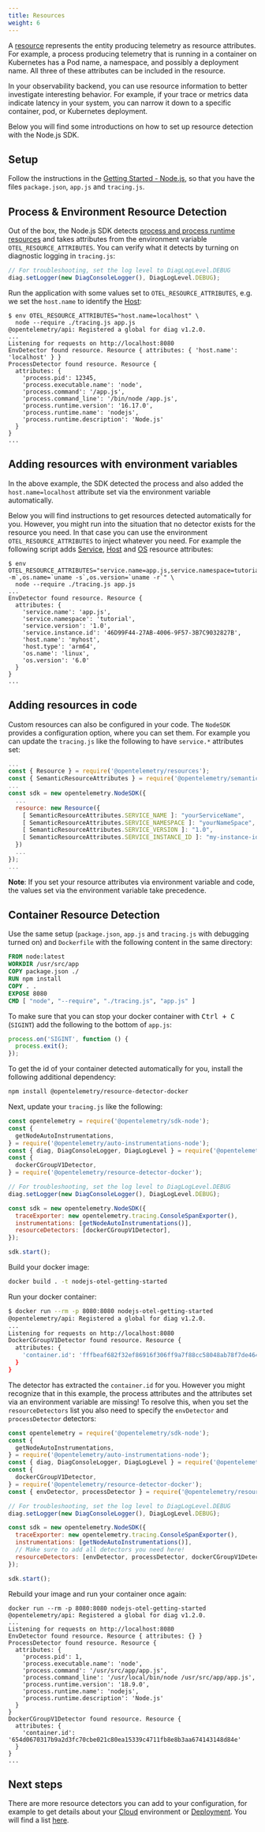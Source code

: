 ```yaml
---
title: Resources
weight: 6
---
```


A [resource][] represents the entity producing telemetry as resource attributes.
For example, a process producing telemetry that is running in a container on
Kubernetes has a Pod name, a namespace, and possibly a deployment name. All
three of these attributes can be included in the resource.

In your observability backend, you can use resource information to better
investigate interesting behavior. For example, if your trace or metrics data
indicate latency in your system, you can narrow it down to a specific container,
pod, or Kubernetes deployment.

Below you will find some introductions on how to set up resource detection with
the Node.js SDK.

## Setup

Follow the instructions in the [Getting Started - Node.js][], so that you have
the files `package.json`, `app.js` and `tracing.js`.

## Process & Environment Resource Detection

Out of the box, the Node.js SDK detects [process and process runtime
resources][] and takes attributes from the environment variable
`OTEL_RESOURCE_ATTRIBUTES`. You can verify what it detects by turning on
diagnostic logging in `tracing.js`:

```javascript
// For troubleshooting, set the log level to DiagLogLevel.DEBUG
diag.setLogger(new DiagConsoleLogger(), DiagLogLevel.DEBUG);
```

Run the application with some values set to `OTEL_RESOURCE_ATTRIBUTES`, e.g. we
set the `host.name` to identify the [Host][]:

```console
$ env OTEL_RESOURCE_ATTRIBUTES="host.name=localhost" \
  node --require ./tracing.js app.js
@opentelemetry/api: Registered a global for diag v1.2.0.
...
Listening for requests on http://localhost:8080
EnvDetector found resource. Resource { attributes: { 'host.name': 'localhost' } }
ProcessDetector found resource. Resource {
  attributes: {
    'process.pid': 12345,
    'process.executable.name': 'node',
    'process.command': '/app.js',
    'process.command_line': '/bin/node /app.js',
    'process.runtime.version': '16.17.0',
    'process.runtime.name': 'nodejs',
    'process.runtime.description': 'Node.js'
  }
}
...
```

## Adding resources with environment variables

In the above example, the SDK detected the process and also added the
`host.name=localhost` attribute set via the environment variable automatically.

Below you will find instructions to get resources detected automatically for
you. However, you might run into the situation that no detector exists for the
resource you need. In that case you can use the environment
`OTEL_RESOURCE_ATTRIBUTES` to inject whatever you need. For example the
following script adds [Service][], [Host][] and [OS][] resource attributes:

```console
$ env OTEL_RESOURCE_ATTRIBUTES="service.name=app.js,service.namespace=tutorial,service.version=1.0,service.instance.id=`uuidgen`,host.name=${HOSTNAME:},host.type=`uname -m`,os.name=`uname -s`,os.version=`uname -r`" \
  node --require ./tracing.js app.js
...
EnvDetector found resource. Resource {
  attributes: {
    'service.name': 'app.js',
    'service.namespace': 'tutorial',
    'service.version': '1.0',
    'service.instance.id': '46D99F44-27AB-4006-9F57-3B7C9032827B',
    'host.name': 'myhost',
    'host.type': 'arm64',
    'os.name': 'linux',
    'os.version': '6.0'
  }
}
...
```

## Adding resources in code

Custom resources can also be configured in your code. The `NodeSDK` provides a
configuration option, where you can set them. For example you can update the
`tracing.js` like the following to have `service.*` attributes set:

```javascript
...
const { Resource } = require('@opentelemetry/resources');
const { SemanticResourceAttributes } = require('@opentelemetry/semantic-conventions');
...
const sdk = new opentelemetry.NodeSDK({
  ...
  resource: new Resource({
    [ SemanticResourceAttributes.SERVICE_NAME ]: "yourServiceName",
    [ SemanticResourceAttributes.SERVICE_NAMESPACE ]: "yourNameSpace",
    [ SemanticResourceAttributes.SERVICE_VERSION ]: "1.0",
    [ SemanticResourceAttributes.SERVICE_INSTANCE_ID ]: "my-instance-id-1",
  })
  ...
});
...
```

**Note**: If you set your resource attributes via environment variable and code,
the values set via the environment variable take precedence.

## Container Resource Detection

Use the same setup (`package.json`, `app.js` and `tracing.js` with debugging
turned on) and `Dockerfile` with the following content in the same directory:

```Dockerfile
FROM node:latest
WORKDIR /usr/src/app
COPY package.json ./
RUN npm install
COPY . .
EXPOSE 8080
CMD [ "node", "--require", "./tracing.js", "app.js" ]
```

To make sure that you can stop your docker container with <kbd>Ctrl + C</kbd>
(`SIGINT`) add the following to the bottom of `app.js`:

```javascript
process.on('SIGINT', function () {
  process.exit();
});
```

To get the id of your container detected automatically for you, install the
following additional dependency:

```sh
npm install @opentelemetry/resource-detector-docker
```

Next, update your `tracing.js` like the following:

```javascript
const opentelemetry = require('@opentelemetry/sdk-node');
const {
  getNodeAutoInstrumentations,
} = require('@opentelemetry/auto-instrumentations-node');
const { diag, DiagConsoleLogger, DiagLogLevel } = require('@opentelemetry/api');
const {
  dockerCGroupV1Detector,
} = require('@opentelemetry/resource-detector-docker');

// For troubleshooting, set the log level to DiagLogLevel.DEBUG
diag.setLogger(new DiagConsoleLogger(), DiagLogLevel.DEBUG);

const sdk = new opentelemetry.NodeSDK({
  traceExporter: new opentelemetry.tracing.ConsoleSpanExporter(),
  instrumentations: [getNodeAutoInstrumentations()],
  resourceDetectors: [dockerCGroupV1Detector],
});

sdk.start();
```

Build your docker image:

```sh
docker build . -t nodejs-otel-getting-started
```

Run your docker container:

```sh
$ docker run --rm -p 8080:8080 nodejs-otel-getting-started
@opentelemetry/api: Registered a global for diag v1.2.0.
...
Listening for requests on http://localhost:8080
DockerCGroupV1Detector found resource. Resource {
  attributes: {
    'container.id': 'fffbeaf682f32ef86916f306ff9a7f88cc58048ab78f7de464da3c320ldb5c54'
  }
}
```

The detector has extracted the `container.id` for you. However you might
recognize that in this example, the process attributes and the attributes set
via an environment variable are missing! To resolve this, when you set the
`resourceDetectors` list you also need to specify the `envDetector` and
`processDetector` detectors:

```javascript
const opentelemetry = require('@opentelemetry/sdk-node');
const {
  getNodeAutoInstrumentations,
} = require('@opentelemetry/auto-instrumentations-node');
const { diag, DiagConsoleLogger, DiagLogLevel } = require('@opentelemetry/api');
const {
  dockerCGroupV1Detector,
} = require('@opentelemetry/resource-detector-docker');
const { envDetector, processDetector } = require('@opentelemetry/resources');

// For troubleshooting, set the log level to DiagLogLevel.DEBUG
diag.setLogger(new DiagConsoleLogger(), DiagLogLevel.DEBUG);

const sdk = new opentelemetry.NodeSDK({
  traceExporter: new opentelemetry.tracing.ConsoleSpanExporter(),
  instrumentations: [getNodeAutoInstrumentations()],
  // Make sure to add all detectors you need here!
  resourceDetectors: [envDetector, processDetector, dockerCGroupV1Detector],
});

sdk.start();
```

Rebuild your image and run your container once again:

```shell
docker run --rm -p 8080:8080 nodejs-otel-getting-started
@opentelemetry/api: Registered a global for diag v1.2.0.
...
Listening for requests on http://localhost:8080
EnvDetector found resource. Resource { attributes: {} }
ProcessDetector found resource. Resource {
  attributes: {
    'process.pid': 1,
    'process.executable.name': 'node',
    'process.command': '/usr/src/app/app.js',
    'process.command_line': '/usr/local/bin/node /usr/src/app/app.js',
    'process.runtime.version': '18.9.0',
    'process.runtime.name': 'nodejs',
    'process.runtime.description': 'Node.js'
  }
}
DockerCGroupV1Detector found resource. Resource {
  attributes: {
    'container.id': '654d0670317b9a2d3fc70cbe021c80ea15339c4711fb8e8b3aa674143148d84e'
  }
}
...
```

## Next steps

There are more resource detectors you can add to your configuration, for example
to get details about your [Cloud] environment or [Deployment][]. You will find a
list
[here](https://github.com/open-telemetry/opentelemetry-js-contrib/tree/main/detectors/node).

[resource]: /docs/specs/otel/resource/sdk/
[getting started - node.js]: /docs/instrumentation/js/getting-started/nodejs/
[process and process runtime resources]:
  /docs/specs/otel/resource/semantic_conventions/process/
[host]: /docs/specs/otel/resource/semantic_conventions/host/
[otlp exporter]: /docs/instrumentation/js/exporters/#otlp-endpoint
[cloud]: /docs/specs/otel/resource/semantic_conventions/cloud/
[deployment]:
  /docs/specs/otel/resource/semantic_conventions/deployment_environment/
[service]: /docs/specs/otel/resource/semantic_conventions/#service
[os]: /docs/specs/otel/resource/semantic_conventions/os/
